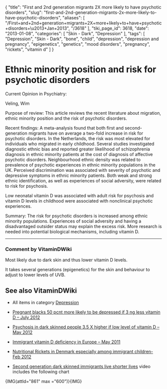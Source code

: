 {
    "title": "First and 2nd generation migrants 2X more likely to have psychotic disorders",
    "slug": "first-and-2nd-generation-migrants-2x-more-likely-to-have-psychotic-disorders",
    "aliases": [
        "/First+and+2nd+generation+migrants+2X+more+likely+to+have+psychotic+disorders+\u2013+Jan+2013",
        "/3618"
    ],
    "tiki_page_id": 3618,
    "date": "2013-01-08",
    "categories": [
        "Skin - Dark",
        "Depression"
    ],
    "tags": [
        "Depression",
        "Skin - Dark",
        "bone",
        "child",
        "depression",
        "depression and pregnancy",
        "epigenetics",
        "genetics",
        "mood disorders",
        "pregnancy",
        "rickets",
        "vitamin d"
    ]
}


# Ethnic minority position and risk for psychotic disorders

Current Opinion in Psychiatry:

Veling, Wim

Purpose of review: This article reviews the recent literature about migration, ethnic minority position and the risk of psychotic disorders.

Recent findings: A meta-analysis found that both first and second-generation migrants have on average a two-fold increase in risk for psychotic disorders. In the Netherlands, the risk was most elevated for individuals who migrated in early childhood. Several studies investigated diagnostic ethnic bias and reported greater likelihood of schizophrenia diagnosis in ethnic minority patients at the cost of diagnosis of affective psychotic disorders. Neighbourhood ethnic density was related to prevalence of psychotic experiences in ethnic minority populations in the UK. Perceived discrimination was associated with severity of psychotic and depressive symptoms in ethnic minority patients. Both weak and strong ethnic identification, as well as experiences of social adversity, were related to risk for psychosis. 

Low neonatal vitamin D was associated with adult risk for psychosis and vitamin D levels in childhood were associated with nonclinical psychotic experiences.

Summary: The risk for psychotic disorders is increased among ethnic minority populations. Experiences of social adversity and having a disadvantaged outsider status may explain the excess risk. More research is needed into potential biological mechanisms, including vitamin D.

---

### Comment by VitaminDWiki

Most likely due to dark skin and thus lower vitamin D levels. 

It takes several generations (epigenetics) for the skin and behaviour to adjust to lower levels of UVB.

## See also VitaminDWiki

* All items in category [Depression](/categories/depression)

* [Pregnant blacks 50 pcnt more likely to be depressed if 3 ng less vitamin D – July 2012 ](/posts/pregnant-blacks-50-pcnt-more-likely-to-be-depressed-if-3-ng-less-vitamin-d)

* [Psychosis in dark skinned people 3.5 X higher if low level of vitamin D – May 2012 ](/posts/psychosis-in-dark-skinned-people-35-x-higher-if-low-level-of-vitamin-d)

* [Immigrant vitamin D deficiency in Europe – May 2011](/posts/immigrant-vitamin-d-deficiency-in-europe)

* [Nutritional Rickets in Denmark especially among immigrant children- Feb 2012](/posts/nutritional-rickets-in-denmark-especially-among-immigrant-children)

* [Second generation dark skinned immigrants live shorter lives](/posts/second-generation-dark-skinned-immigrants-live-shorter-lives) video includes the following chart

{IMG(attId="861" max ="600")}{IMG}